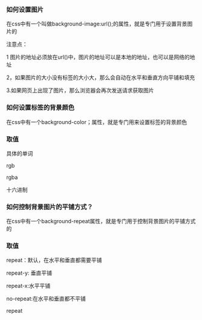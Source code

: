 ### 如何设置图片

在css中有一个叫做background-image:url\(\);的属性，就是专门用于设置背景图片的

注意点：

1 图片的地址必须放在url\(\)中，图片的地址可以是本地的地址，也可以是网络的地址

2，如果图片的大小没有标签的大小大，那么会自动在水平和垂直方向平铺和填充

3.如果网页上出现了图片，那么浏览器会再次发送请求获取图片

### 如何设置标签的背景颜色

在css中有一个background-color；属性，就是专门用来设置标签的背景颜色

### 取值

具体的单词

rgb

rgba

十六进制

### 如何控制背景图片的平铺方式？

在css中有一个background-repeat属性，就是专门用于控制背景图片的平铺方式的

### 取值

repeat：默认，在水平和垂直都需要平铺

repeat-y: 垂直平铺

repeat-x:水平平铺

no-repeat:在水平和垂直都不平铺

repeat


